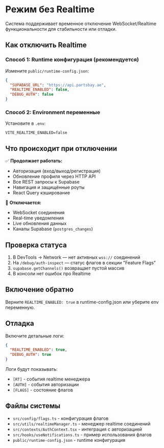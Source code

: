 # Режим без Realtime

Система поддерживает временное отключение WebSocket/Realtime функциональности для стабильности или отладки.

## Как отключить Realtime

### Способ 1: Runtime конфигурация (рекомендуется)

Измените `public/runtime-config.json`:

```json
{
  "SUPABASE_URL": "https://api.partsbay.ae",
  "REALTIME_ENABLED": false,
  "DEBUG_AUTH": false
}
```

### Способ 2: Environment переменные

Установите в `.env`:

```
VITE_REALTIME_ENABLED=false
```

## Что происходит при отключении

✅ **Продолжает работать:**
- Авторизация (вход/выход/регистрация)
- Обновление профиля через HTTP API
- Все REST запросы к Supabase
- Навигация и защищённые роуты
- React Query кэширование

🚫 **Отключается:**
- WebSocket соединения
- Real-time уведомления
- Live обновления данных
- Каналы Supabase (`postgres_changes`)

## Проверка статуса

1. В DevTools → Network — нет активных `wss://` соединений
2. На `/debug/auth-inspect` — статус флагов в секции "Feature Flags"
3. `supabase.getChannels()` возвращает пустой массив
4. В консоли нет ошибок про Realtime

## Включение обратно

Верните `REALTIME_ENABLED: true` в runtime-config.json или уберите env переменную.

## Отладка

Включите детальные логи:

```json
{
  "REALTIME_ENABLED": true,
  "DEBUG_AUTH": true
}
```

Логи будут показывать:
- `[RT]` - события realtime менеджера
- `[AUTH]` - события авторизации  
- `[FLAGS]` - состояние флагов

## Файлы системы

- `src/config/flags.ts` - конфигурация флагов
- `src/utils/realtimeManager.ts` - менеджер realtime соединений
- `src/contexts/AuthContext.tsx` - интеграция с авторизацией
- `src/hooks/useNotifications.ts` - пример использования флагов
- `public/runtime-config.json` - runtime конфигурация